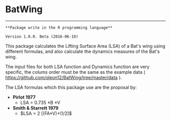 # BatWing
---
```
**Package write in the R programming language**
```
```
Version 1.0.0. Beta (2016-06-10)
```

This package calculates the Lifting Surface Area (LSA) of a Bat's wing using different formulas, and also calculate the dynamics measures of the Bat's wing.

The input files for both LSA function and Dynamics function are very specific, the colums order must be the same as the example data ( https://github.com/oleon12/BatWing/tree/master/data ).

The LSA formulas which this package use are the proposal by:

- **Pirlot 1977**
  + LSA = 0.735 *B *V
- **Smith & Starrett 1979**
  + $LSA = 2 [(FA*V)+\1/2]$
